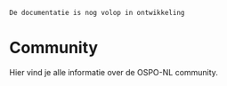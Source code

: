 ```{warning}
De documentatie is nog volop in ontwikkeling
```

# Community
Hier vind je alle informatie over de OSPO-NL community.

